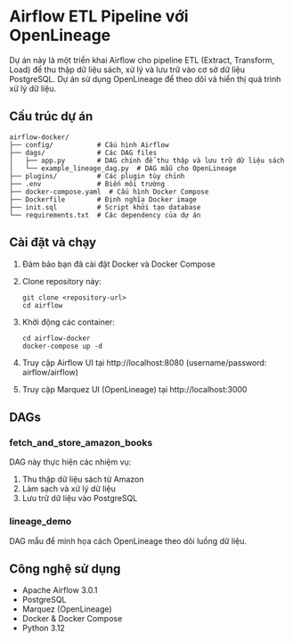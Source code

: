 # Airflow ETL Pipeline với OpenLineage

Dự án này là một triển khai Airflow cho pipeline ETL (Extract, Transform, Load) để thu thập dữ liệu sách, xử lý và lưu trữ vào cơ sở dữ liệu PostgreSQL. Dự án sử dụng OpenLineage để theo dõi và hiển thị quá trình xử lý dữ liệu.

## Cấu trúc dự án

```
airflow-docker/
├── config/           # Cấu hình Airflow
├── dags/             # Các DAG files
│   ├── app.py        # DAG chính để thu thập và lưu trữ dữ liệu sách
│   └── example_lineage_dag.py  # DAG mẫu cho OpenLineage
├── plugins/          # Các plugin tùy chỉnh
├── .env              # Biến môi trường
├── docker-compose.yaml  # Cấu hình Docker Compose
├── Dockerfile        # Định nghĩa Docker image
├── init.sql          # Script khởi tạo database
└── requirements.txt  # Các dependency của dự án
```

## Cài đặt và chạy

1. Đảm bảo bạn đã cài đặt Docker và Docker Compose

2. Clone repository này:
   ```
   git clone <repository-url>
   cd airflow
   ```

3. Khởi động các container:
   ```
   cd airflow-docker
   docker-compose up -d
   ```

4. Truy cập Airflow UI tại http://localhost:8080 (username/password: airflow/airflow)

5. Truy cập Marquez UI (OpenLineage) tại http://localhost:3000

## DAGs

### fetch_and_store_amazon_books
DAG này thực hiện các nhiệm vụ:
1. Thu thập dữ liệu sách từ Amazon
2. Làm sạch và xử lý dữ liệu
3. Lưu trữ dữ liệu vào PostgreSQL

### lineage_demo
DAG mẫu để minh họa cách OpenLineage theo dõi luồng dữ liệu.

## Công nghệ sử dụng

- Apache Airflow 3.0.1
- PostgreSQL
- Marquez (OpenLineage)
- Docker & Docker Compose
- Python 3.12
